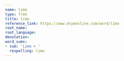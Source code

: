 ```yaml
---
name: limo
type: free
title: limo
reference_link: https://www.etymonline.com/word/limo
root_name: 
root_language: 
denotation: 
word_sums:
- sum: 'Limo + '
  respelling: limo
---
```

